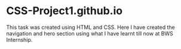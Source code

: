 # CSS-Project1.github.io
This task was created using HTML and CSS. Here I have created the navigation and hero section using what I have learnt till now at BWS Internship. 
